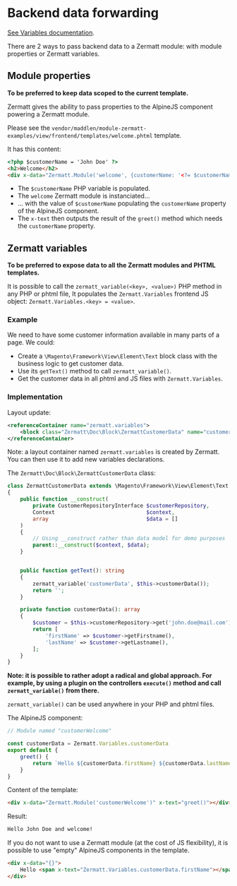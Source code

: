 # Backend data forwarding

[See Variables documentation](../features/variables).

There are 2 ways to pass backend data to a Zermatt module: with module properties or Zermatt variables.

## Module properties

**To be preferred to keep data scoped to the current template.**

Zermatt gives the ability to pass properties to the AlpineJS component powering a Zermatt module.

Please see the `vendor/maddlen/module-zermatt-examples/view/frontend/templates/welcome.phtml` template.

It has this content:

```html
<?php $customerName = 'John Doe' ?>
<h2>Welcome</h2>
<div x-data="Zermatt.Module('welcome', {customerName: '<?= $customerName ?>'})" x-text="greet()"></div>
```

- The `$customerName` PHP variable is populated.
- The `welcome` Zermatt module is instanciated...
- ... with the value of `$customerName` populating the `customerName` property of the AlpineJS component.
- The `x-text` then outputs the result of the `greet()` method which needs the `customerName` property.

## Zermatt variables

**To be preferred to expose data to all the Zermatt modules and PHTML templates.**

It is possible to call the `zermatt_variable(<key>, <value>)` PHP method in any PHP or phtml file,
It populates the `Zermatt.Variables` frontend JS object: `Zermatt.Variables.<key> = <value>`.

### Example

We need to have some customer information available in many parts of a page.
We could:

- Create a `\Magento\Framework\View\Element\Text` block class with the business logic to get customer data.
- Use its `getText()` method to call `zermatt_variable()`.
- Get the customer data in all phtml and JS files with `Zermatt.Variables`.

### Implementation

Layout update:

```xml
<referenceContainer name="zermatt.variables">
    <block class="Zermatt\Doc\Block\ZermattCustomerData" name="customer_data"/>
</referenceContainer>
```

Note: a layout container named `zermatt.variables` is created by Zermatt. You can then use it to add new variables declarations.

The `Zermatt\Doc\Block\ZermattCustomerData` class:

```php
class ZermattCustomerData extends \Magento\Framework\View\Element\Text
{
    public function __construct(
        private CustomerRepositoryInterface $customerRepository,
        Context                             $context,
        array                               $data = []
    )
    {
        // Using __construct rather than data model for demo purposes
        parent::__construct($context, $data);
    }


    public function getText(): string
    {
        zermatt_variable('customerData', $this->customerData());
        return '';
    }

    private function customerData(): array
    {
        $customer = $this->customerRepository->get('john.doe@mail.com');
        return [
            'firstName' => $customer->getFirstname(),
            'lastName' => $customer->getLastname(),
        ];
    }
}
```

**Note: it is possible to rather adopt a radical and global approach.
For example, by using a plugin on the controllers `execute()` method and call `zermatt_variable()` from there.**

`zermatt_variable()` can be used anywhere in your PHP and phtml files.

The AlpineJS component:
```js
// Module named "customerWelcome"

const customerData = Zermatt.Variables.customerData
export default {
    greet() {
        return `Hello ${customerData.firstName} ${customerData.lastName} and welcome!`
    }
}
```

Content of the template:

```html
<div x-data="Zermatt.Module('customerWelcome')" x-text="greet()"></div>
```

Result:
```html
Hello John Doe and welcome!
```

If you do not want to use a Zermatt module (at the cost of JS flexibility),
it is possible to use "empty" AlpineJS components in the template.

```html
<div x-data="{}">
    Hello <span x-text="Zermatt.Variables.customerData.firstName"></span> <span x-text="Zermatt.Variables.customerData.lastName"></span>
</div>
```
